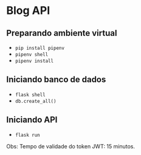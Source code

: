 # Blog API

## Preparando ambiente virtual
 - `pip install pipenv`
 - `pipenv shell`
 - `pipenv install`

## Iniciando banco de dados
 - `flask shell`
 - `db.create_all()`

## Iniciando API
 - `flask run`



Obs: Tempo de validade do token JWT: 15 minutos.